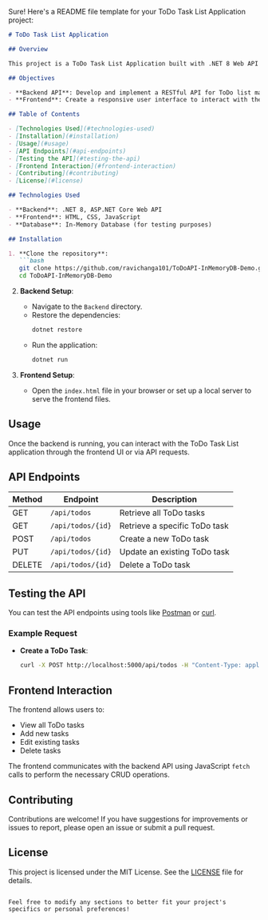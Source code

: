 Sure! Here's a README file template for your ToDo Task List Application project:

```markdown
# ToDo Task List Application

## Overview

This project is a ToDo Task List Application built with .NET 8 Web API for the backend and a responsive frontend using HTML, CSS, and JavaScript. It features CRUD (Create, Read, Update, Delete) operations to manage tasks, utilizing an in-memory database for simplicity.

## Objectives

- **Backend API**: Develop and implement a RESTful API for ToDo list management using .NET 8, including endpoint testing.
- **Frontend**: Create a responsive user interface to interact with the API and manage ToDo tasks seamlessly.

## Table of Contents

- [Technologies Used](#technologies-used)
- [Installation](#installation)
- [Usage](#usage)
- [API Endpoints](#api-endpoints)
- [Testing the API](#testing-the-api)
- [Frontend Interaction](#frontend-interaction)
- [Contributing](#contributing)
- [License](#license)

## Technologies Used

- **Backend**: .NET 8, ASP.NET Core Web API
- **Frontend**: HTML, CSS, JavaScript
- **Database**: In-Memory Database (for testing purposes)

## Installation

1. **Clone the repository**:
   ```bash
   git clone https://github.com/ravichanga101/ToDoAPI-InMemoryDB-Demo.git
   cd ToDoAPI-InMemoryDB-Demo
   ```

2. **Backend Setup**:
   - Navigate to the `Backend` directory.
   - Restore the dependencies:
     ```bash
     dotnet restore
     ```
   - Run the application:
     ```bash
     dotnet run
     ```

3. **Frontend Setup**:
   - Open the `index.html` file in your browser or set up a local server to serve the frontend files.

## Usage

Once the backend is running, you can interact with the ToDo Task List application through the frontend UI or via API requests.

## API Endpoints

| Method | Endpoint          | Description                      |
|--------|-------------------|----------------------------------|
| GET    | `/api/todos`      | Retrieve all ToDo tasks         |
| GET    | `/api/todos/{id}` | Retrieve a specific ToDo task   |
| POST   | `/api/todos`      | Create a new ToDo task          |
| PUT    | `/api/todos/{id}` | Update an existing ToDo task    |
| DELETE | `/api/todos/{id}` | Delete a ToDo task              |

## Testing the API

You can test the API endpoints using tools like [Postman](https://www.postman.com/) or [curl](https://curl.se/).

### Example Request

- **Create a ToDo Task**:
  ```bash
  curl -X POST http://localhost:5000/api/todos -H "Content-Type: application/json" -d '{"title": "New Task", "completed": false}'
  ```

## Frontend Interaction

The frontend allows users to:
- View all ToDo tasks
- Add new tasks
- Edit existing tasks
- Delete tasks

The frontend communicates with the backend API using JavaScript `fetch` calls to perform the necessary CRUD operations.

## Contributing

Contributions are welcome! If you have suggestions for improvements or issues to report, please open an issue or submit a pull request.

## License

This project is licensed under the MIT License. See the [LICENSE](LICENSE) file for details.

```

Feel free to modify any sections to better fit your project's specifics or personal preferences!
